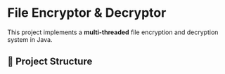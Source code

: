 # File Encryptor & Decryptor

This project implements a **multi-threaded** file encryption and decryption system in Java.

## 📁 Project Structure
